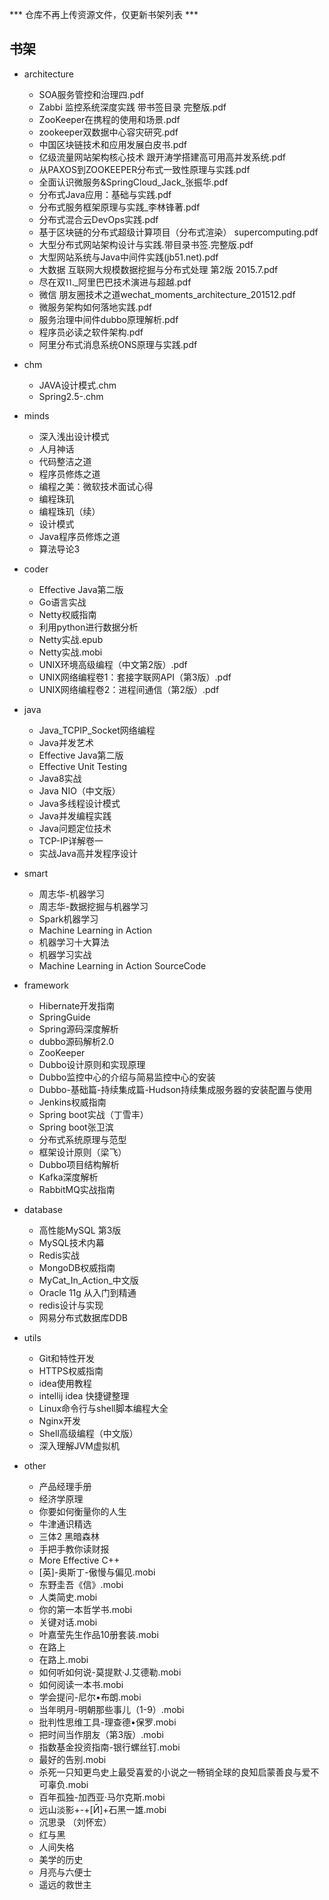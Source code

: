 *** 仓库不再上传资源文件，仅更新书架列表 ***

## 书架
+ architecture
  + SOA服务管控和治理四.pdf
  + Zabbi 监控系统深度实践 带书签目录 完整版.pdf
  + ZooKeeper在携程的使用和场景.pdf
  + zookeeper双数据中心容灾研究.pdf
  + 中国区块链技术和应用发展白皮书.pdf
  + 亿级流量网站架构核心技术 跟开涛学搭建高可用高并发系统.pdf
  + 从PAXOS到ZOOKEEPER分布式一致性原理与实践.pdf
  + 全面认识微服务&SpringCloud_Jack_张振华.pdf
  + 分布式Java应用：基础与实践.pdf
  + 分布式服务框架原理与实践_李林锋著.pdf
  + 分布式混合云DevOps实践.pdf
  + 基于区块链的分布式超级计算项目（分布式渲染） supercomputing.pdf
  + 大型分布式网站架构设计与实践.带目录书签.完整版.pdf
  + 大型网站系统与Java中间件实践(jb51.net).pdf
  + 大数据 互联网大规模数据挖掘与分布式处理 第2版 2015.7.pdf
  + 尽在双⒒_阿里巴巴技术演进与超越.pdf
  + 微信 朋友圈技术之道wechat_moments_architecture_201512.pdf
  + 微服务架构如何落地实践.pdf
  + 服务治理中间件dubbo原理解析.pdf
  + 程序员必读之软件架构.pdf
  + 阿里分布式消息系统ONS原理与实践.pdf

+ chm
  + JAVA设计模式.chm	
  + Spring2.5-.chm

+ minds
	+ 深入浅出设计模式
	+ 人月神话
	+ 代码整洁之道
	+ 程序员修炼之道
	+ 编程之美：微软技术面试心得
	+ 编程珠玑
	+ 编程珠玑（续）
	+ 设计模式
	+ Java程序员修炼之道
	+ 算法导论3

+ coder
	+ Effective Java第二版
	+ Go语言实战
	+ Netty权威指南
	+ 利用python进行数据分析
	+ Netty实战.epub
	+ Netty实战.mobi
	+ UNIX环境高级编程（中文第2版）.pdf
	+ UNIX网络编程卷1：套接字联网API（第3版）.pdf
	+ UNIX网络编程卷2：进程间通信（第2版）.pdf

+ java
	+ Java_TCPIP_Socket网络编程
	+ Java并发艺术
	+ Effective Java第二版
	+ Effective Unit Testing
	+ Java8实战
	+ Java NIO（中文版）
	+ Java多线程设计模式
	+ Java并发编程实践
	+ Java问题定位技术
	+ TCP-IP详解卷一
	+ 实战Java高并发程序设计
	
+ smart
	+ 周志华-机器学习
	+ 周志华-数据挖掘与机器学习
	+ Spark机器学习
	+ Machine Learning in Action
	+ 机器学习十大算法
	+ 机器学习实战
	+ Machine Learning in Action SourceCode

+ framework
	+ Hibernate开发指南
	+ SpringGuide
	+ Spring源码深度解析
	+ dubbo源码解析2.0
	+ ZooKeeper
	+ Dubbo设计原则和实现原理
	+ Dubbo监控中心的介绍与简易监控中心的安装
	+ Dubbo-基础篇-持续集成篇-Hudson持续集成服务器的安装配置与使用
	+ Jenkins权威指南
	+ Spring boot实战（丁雪丰）
	+ Spring boot张卫滨
	+ 分布式系统原理与范型
	+ 框架设计原则（梁飞）
	+ Dubbo项目结构解析
	+ Kafka深度解析
	+ RabbitMQ实战指南

	
+ database
	+ 高性能MySQL 第3版
	+ MySQL技术内幕
	+ Redis实战
	+ MongoDB权威指南
	+ MyCat_In_Action_中文版
	+ Oracle 11g 从入门到精通
	+ redis设计与实现
	+ 网易分布式数据库DDB

+ utils
	+ Git和特性开发
	+ HTTPS权威指南
	+ idea使用教程
	+ intellij idea 快捷键整理
	+ Linux命令行与shell脚本编程大全
	+ Nginx开发
	+ Shell高级编程（中文版）
	+ 深入理解JVM虚拟机
 
	
+ other
	+ 产品经理手册
	+ 经济学原理
	+ 你要如何衡量你的人生
	+ 牛津通识精选
	+ 三体2 黑暗森林
	+ 手把手教你读财报
	+ More Effective C++
	+ [英]-奥斯丁-傲慢与偏见.mobi
	+ 东野圭吾《信》.mobi
	+ 人类简史.mobi
	+ 你的第一本哲学书.mobi
	+ 关键对话.mobi
	+ 叶嘉莹先生作品10册套装.mobi
	+ 在路上
	+ 在路上.mobi
	+ 如何听如何说-莫提默·J.艾德勒.mobi
	+ 如何阅读一本书.mobi
	+ 学会提问-尼尔•布朗.mobi	
	+ 当年明月-明朝那些事儿（1-9）.mobi
	+ 批判性思维工具-理查德•保罗.mobi
	+ 把时间当作朋友（第3版）.mobi
	+ 指数基金投资指南-银行螺丝钉.mobi
	+ 最好的告别.mobi
	+ 杀死一只知更鸟史上最受喜爱的小说之一畅销全球的良知启蒙善良与爱不可辜负.mobi
	+ 百年孤独-加西亚·马尔克斯.mobi
	+ 远山淡影+-+[Ӣ]+石黑一雄.mobi
	+ 沉思录 （刘怀宏）
	+ 红与黑
	+ 人间失格
	+ 美学的历史
	+ 月亮与六便士
	+ 遥远的救世主



